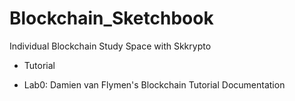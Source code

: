 # Blockchain_Sketchbook
Individual Blockchain Study Space with Skkrypto

 * Tutorial
  - Lab0: Damien van Flymen's Blockchain Tutorial Documentation
